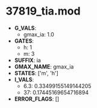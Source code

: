 # 37819_tia.mod

- **G_VALS**:
  - gmax_ia: 1.0
- **GATES**:
  - h: 1
  - m: 3
- **SUFFIX**: ia
- **GMAX_NAME**: gmax_ia
- **STATES**: ['m', 'h']
- **I_VALS**:
  - 6.3: 0.33499155149144205
  - 37: 0.17445169654716894
- **ERROR_FLAGS**: []

